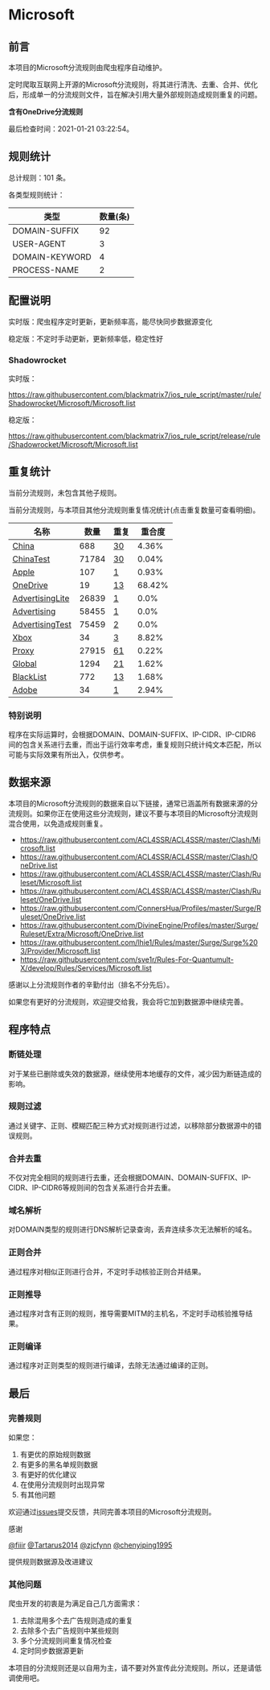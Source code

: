 # Microsoft

## 前言

本项目的Microsoft分流规则由爬虫程序自动维护。

定时爬取互联网上开源的Microsoft分流规则，将其进行清洗、去重、合并、优化后，形成单一的分流规则文件，旨在解决引用大量外部规则造成规则重复的问题。

**含有OneDrive分流规则**


最后检查时间：2021-01-21 03:22:54。

## 规则统计

总计规则：101 条。

各类型规则统计：

| 类型 | 数量(条) |
| ---- | ---- |
| DOMAIN-SUFFIX | 92 |
| USER-AGENT | 3 |
| DOMAIN-KEYWORD | 4 |
| PROCESS-NAME | 2 |
## 配置说明

实时版：爬虫程序定时更新，更新频率高，能尽快同步数据源变化

稳定版：不定时手动更新，更新频率低，稳定性好

### Shadowrocket 
实时版：

https://raw.githubusercontent.com/blackmatrix7/ios_rule_script/master/rule/Shadowrocket/Microsoft/Microsoft.list

稳定版：

https://raw.githubusercontent.com/blackmatrix7/ios_rule_script/release/rule/Shadowrocket/Microsoft/Microsoft.list

## 重复统计


当前分流规则，未包含其他子规则。


当前分流规则，与本项目其他分流规则重复情况统计(点击重复数量可查看明细)。



| 名称 | 数量 | 重复 | 重合度 |
| ---- | ---- | ---- | ------ |
|  [China](https://github.com/blackmatrix7/ios_rule_script/tree/master/rule/Shadowrocket/China)    | 688   | [30](https://raw.githubusercontent.com/blackmatrix7/ios_rule_script/master/rule/Shadowrocket/Microsoft/Microsoft_Repeat.list)   |   4.36% |
|  [ChinaTest](https://github.com/blackmatrix7/ios_rule_script/tree/master/rule/Shadowrocket/ChinaTest)    | 71784   | [30](https://raw.githubusercontent.com/blackmatrix7/ios_rule_script/master/rule/Shadowrocket/Microsoft/Microsoft_Repeat.list)   |   0.04% |
|  [Apple](https://github.com/blackmatrix7/ios_rule_script/tree/master/rule/Shadowrocket/Apple)    | 107   | [1](https://raw.githubusercontent.com/blackmatrix7/ios_rule_script/master/rule/Shadowrocket/Microsoft/Microsoft_Repeat.list)   |   0.93% |
|  [OneDrive](https://github.com/blackmatrix7/ios_rule_script/tree/master/rule/Shadowrocket/OneDrive)    | 19   | [13](https://raw.githubusercontent.com/blackmatrix7/ios_rule_script/master/rule/Shadowrocket/Microsoft/Microsoft_Repeat.list)   |   68.42% |
|  [AdvertisingLite](https://github.com/blackmatrix7/ios_rule_script/tree/master/rule/Shadowrocket/AdvertisingLite)    | 26839   | [1](https://raw.githubusercontent.com/blackmatrix7/ios_rule_script/master/rule/Shadowrocket/Microsoft/Microsoft_Repeat.list)   |   0.0% |
|  [Advertising](https://github.com/blackmatrix7/ios_rule_script/tree/master/rule/Shadowrocket/Advertising)    | 58455   | [1](https://raw.githubusercontent.com/blackmatrix7/ios_rule_script/master/rule/Shadowrocket/Microsoft/Microsoft_Repeat.list)   |   0.0% |
|  [AdvertisingTest](https://github.com/blackmatrix7/ios_rule_script/tree/master/rule/Shadowrocket/AdvertisingTest)    | 75459   | [2](https://raw.githubusercontent.com/blackmatrix7/ios_rule_script/master/rule/Shadowrocket/Microsoft/Microsoft_Repeat.list)   |   0.0% |
|  [Xbox](https://github.com/blackmatrix7/ios_rule_script/tree/master/rule/Shadowrocket/Xbox)    | 34   | [3](https://raw.githubusercontent.com/blackmatrix7/ios_rule_script/master/rule/Shadowrocket/Microsoft/Microsoft_Repeat.list)   |   8.82% |
|  [Proxy](https://github.com/blackmatrix7/ios_rule_script/tree/master/rule/Shadowrocket/Proxy)    | 27915   | [61](https://raw.githubusercontent.com/blackmatrix7/ios_rule_script/master/rule/Shadowrocket/Microsoft/Microsoft_Repeat.list)   |   0.22% |
|  [Global](https://github.com/blackmatrix7/ios_rule_script/tree/master/rule/Shadowrocket/Global)    | 1294   | [21](https://raw.githubusercontent.com/blackmatrix7/ios_rule_script/master/rule/Shadowrocket/Microsoft/Microsoft_Repeat.list)   |   1.62% |
|  [BlackList](https://github.com/blackmatrix7/ios_rule_script/tree/master/rule/Shadowrocket/BlackList)    | 772   | [13](https://raw.githubusercontent.com/blackmatrix7/ios_rule_script/master/rule/Shadowrocket/Microsoft/Microsoft_Repeat.list)   |   1.68% |
|  [Adobe](https://github.com/blackmatrix7/ios_rule_script/tree/master/rule/Shadowrocket/Adobe)    | 34   | [1](https://raw.githubusercontent.com/blackmatrix7/ios_rule_script/master/rule/Shadowrocket/Microsoft/Microsoft_Repeat.list)   |   2.94% |
### 特别说明
程序在实际运算时，会根据DOMAIN、DOMAIN-SUFFIX、IP-CIDR、IP-CIDR6间的包含关系进行去重，而出于运行效率考虑，重复规则只统计纯文本匹配，所以可能与实际效果有所出入，仅供参考。

## 数据来源

本项目的Microsoft分流规则的数据来自以下链接，通常已涵盖所有数据来源的分流规则。如果你正在使用这些分流规则，建议不要与本项目的Microsoft分流规则混合使用，以免造成规则重复。

- https://raw.githubusercontent.com/ACL4SSR/ACL4SSR/master/Clash/Microsoft.list
- https://raw.githubusercontent.com/ACL4SSR/ACL4SSR/master/Clash/OneDrive.list
- https://raw.githubusercontent.com/ACL4SSR/ACL4SSR/master/Clash/Ruleset/Microsoft.list
- https://raw.githubusercontent.com/ACL4SSR/ACL4SSR/master/Clash/Ruleset/OneDrive.list
- https://raw.githubusercontent.com/ConnersHua/Profiles/master/Surge/Ruleset/OneDrive.list
- https://raw.githubusercontent.com/DivineEngine/Profiles/master/Surge/Ruleset/Extra/Microsoft/OneDrive.list
- https://raw.githubusercontent.com/lhie1/Rules/master/Surge/Surge%203/Provider/Microsoft.list
- https://raw.githubusercontent.com/sve1r/Rules-For-Quantumult-X/develop/Rules/Services/Microsoft.list


感谢以上分流规则作者的辛勤付出（排名不分先后）。

如果您有更好的分流规则，欢迎提交给我，我会将它加到数据源中继续完善。

## 程序特点

### 断链处理

对于某些已删除或失效的数据源，继续使用本地缓存的文件，减少因为断链造成的影响。

### 规则过滤

通过关键字、正则、模糊匹配三种方式对规则进行过滤，以移除部分数据源中的错误规则。

### 合并去重

不仅对完全相同的规则进行去重，还会根据DOMAIN、DOMAIN-SUFFIX、IP-CIDR、IP-CIDR6等规则间的包含关系进行合并去重。

### 域名解析

对DOMAIN类型的规则进行DNS解析记录查询，丢弃连续多次无法解析的域名。

### 正则合并

通过程序对相似正则进行合并，不定时手动核验正则合并结果。

### 正则推导

通过程序对含有正则的规则，推导需要MITM的主机名，不定时手动核验推导结果。

### 正则编译

通过程序对正则类型的规则进行编译，去除无法通过编译的正则。

## 最后

### 完善规则

如果您：

1. 有更优的原始规则数据
2. 有更多的黑名单规则数据
3. 有更好的优化建议
4. 在使用分流规则时出现异常
5. 有其他问题

欢迎通过[issues](https://github.com/blackmatrix7/ios_rule_script/issues/new)提交反馈，共同完善本项目的Microsoft分流规则。

感谢

[@fiiir](https://github.com/fiiir) [@Tartarus2014](https://github.com/Tartarus2014) [@zjcfynn](https://github.com/zjcfynn) [@chenyiping1995](https://github.com/chenyiping1995) 

提供规则数据源及改进建议

### 其他问题

爬虫开发的初衷是为满足自己几方面需求：

1. 去除混用多个去广告规则造成的重复
2. 去除多个去广告规则中某些规则
3. 多个分流规则间重复情况检查
4. 定时同步数据源更新

本项目的分流规则还是以自用为主，请不要对外宣传此分流规则。所以，还是请低调使用吧。